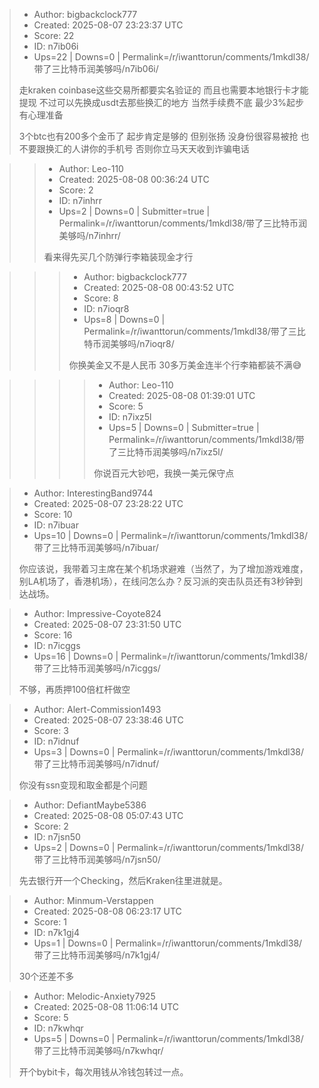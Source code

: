> - Author: bigbackclock777
> - Created: 2025-08-07 23:23:37 UTC
> - Score: 22
> - ID: n7ib06i
> - Ups=22 | Downs=0 | Permalink=/r/iwanttorun/comments/1mkdl38/带了三比特币润美够吗/n7ib06i/
>
> 走kraken coinbase这些交易所都要实名验证的 而且也需要本地银行卡才能提现 不过可以先换成usdt去那些换汇的地方 当然手续费不底 最少3%起步 有心理准备 
> 
> 3个btc也有200多个金币了 起步肯定是够的 但别张扬 没身份很容易被抢 也不要跟换汇的人讲你的手机号 否则你立马天天收到诈骗电话

>> - Author: Leo-110
>> - Created: 2025-08-08 00:36:24 UTC
>> - Score: 2
>> - ID: n7inhrr
>> - Ups=2 | Downs=0 | Submitter=true | Permalink=/r/iwanttorun/comments/1mkdl38/带了三比特币润美够吗/n7inhrr/
>>
>> 看来得先买几个防弹行李箱装现金才行

>>> - Author: bigbackclock777
>>> - Created: 2025-08-08 00:43:52 UTC
>>> - Score: 8
>>> - ID: n7ioqr8
>>> - Ups=8 | Downs=0 | Permalink=/r/iwanttorun/comments/1mkdl38/带了三比特币润美够吗/n7ioqr8/
>>>
>>> 你换美金又不是人民币 30多万美金连半个行李箱都装不满😅

>>>> - Author: Leo-110
>>>> - Created: 2025-08-08 01:39:01 UTC
>>>> - Score: 5
>>>> - ID: n7ixz5l
>>>> - Ups=5 | Downs=0 | Submitter=true | Permalink=/r/iwanttorun/comments/1mkdl38/带了三比特币润美够吗/n7ixz5l/
>>>>
>>>> 你说百元大钞吧，我换一美元保守点

> - Author: InterestingBand9744
> - Created: 2025-08-07 23:28:22 UTC
> - Score: 10
> - ID: n7ibuar
> - Ups=10 | Downs=0 | Permalink=/r/iwanttorun/comments/1mkdl38/带了三比特币润美够吗/n7ibuar/
>
> 你应该说，我带着习主席在某个机场求避难（当然了，为了增加游戏难度，别LA机场了，香港机场），在线问怎么办？反习派的突击队员还有3秒钟到达战场。

> - Author: Impressive-Coyote824
> - Created: 2025-08-07 23:31:50 UTC
> - Score: 16
> - ID: n7icggs
> - Ups=16 | Downs=0 | Permalink=/r/iwanttorun/comments/1mkdl38/带了三比特币润美够吗/n7icggs/
>
> 不够，再质押100倍杠杆做空

> - Author: Alert-Commission1493
> - Created: 2025-08-07 23:38:46 UTC
> - Score: 3
> - ID: n7idnuf
> - Ups=3 | Downs=0 | Permalink=/r/iwanttorun/comments/1mkdl38/带了三比特币润美够吗/n7idnuf/
>
> 你没有ssn变现和取金都是个问题

> - Author: DefiantMaybe5386
> - Created: 2025-08-08 05:07:43 UTC
> - Score: 2
> - ID: n7jsn50
> - Ups=2 | Downs=0 | Permalink=/r/iwanttorun/comments/1mkdl38/带了三比特币润美够吗/n7jsn50/
>
> 先去银行开一个Checking，然后Kraken往里进就是。

> - Author: Minmum-Verstappen
> - Created: 2025-08-08 06:23:17 UTC
> - Score: 1
> - ID: n7k1gj4
> - Ups=1 | Downs=0 | Permalink=/r/iwanttorun/comments/1mkdl38/带了三比特币润美够吗/n7k1gj4/
>
> 30个还差不多

> - Author: Melodic-Anxiety7925
> - Created: 2025-08-08 11:06:14 UTC
> - Score: 5
> - ID: n7kwhqr
> - Ups=5 | Downs=0 | Permalink=/r/iwanttorun/comments/1mkdl38/带了三比特币润美够吗/n7kwhqr/
>
> 开个bybit卡，每次用钱从冷钱包转过一点。
